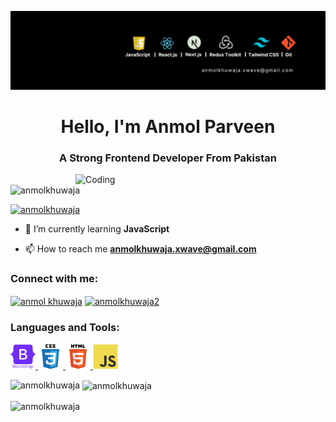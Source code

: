 ![Logo](https://github.com/Anmolkhuwaja/Anmolkhuwaja/blob/main/Add%20a%20heading%20(30).png)
<h1 align="center">Hello, I'm Anmol Parveen</h1>
<h3 align="center">A Strong Frontend Developer From Pakistan</h3>

<img align="right"  src="https://user-images.githubusercontent.com/89764162/216025420-8abe7bc6-0085-46a9-b5e8-27779e5f7a00.gif" alt="Coding" width="400">

<p align="left"> <img src="https://komarev.com/ghpvc/?username=anmolkhuwaja&label=Profile%20views&color=0e75b6&style=flat" alt="anmolkhuwaja" /> </p>

<p align="left"> <a href="https://github.com/ryo-ma/github-profile-trophy"><img src="https://github-profile-trophy.vercel.app/?username=anmolkhuwaja" alt="anmolkhuwaja" /></a> </p>

- 🌱 I’m currently learning **JavaScript**

- 📫 How to reach me **anmolkhuwaja.xwave@gmail.com**

<h3 align="left">Connect with me:</h3>
<p align="left">
<a href="https://linkedin.com/in/anmol khuwaja" target="blank"><img align="center" src="https://raw.githubusercontent.com/rahuldkjain/github-profile-readme-generator/master/src/images/icons/Social/linked-in-alt.svg" alt="anmol khuwaja" height="30" width="40" /></a>
<a href="https://instagram.com/anmolkhuwaja2" target="blank"><img align="center" src="https://raw.githubusercontent.com/rahuldkjain/github-profile-readme-generator/master/src/images/icons/Social/instagram.svg" alt="anmolkhuwaja2" height="30" width="40" /></a>
</p>

<h3 align="left">Languages and Tools:</h3>
<p align="left"> <a href="https://getbootstrap.com" target="_blank" rel="noreferrer"> <img src="https://raw.githubusercontent.com/devicons/devicon/master/icons/bootstrap/bootstrap-plain-wordmark.svg" alt="bootstrap" width="40" height="40"/> </a> <a href="https://www.w3schools.com/css/" target="_blank" rel="noreferrer"> <img src="https://raw.githubusercontent.com/devicons/devicon/master/icons/css3/css3-original-wordmark.svg" alt="css3" width="40" height="40"/> </a> <a href="https://www.w3.org/html/" target="_blank" rel="noreferrer"> <img src="https://raw.githubusercontent.com/devicons/devicon/master/icons/html5/html5-original-wordmark.svg" alt="html5" width="40" height="40"/> </a> <a href="https://developer.mozilla.org/en-US/docs/Web/JavaScript" target="_blank" rel="noreferrer"> <img src="https://raw.githubusercontent.com/devicons/devicon/master/icons/javascript/javascript-original.svg" alt="javascript" width="40" height="40"/> </a> </p>

<p><img align="left" src="https://github-readme-stats.vercel.app/api/top-langs?username=anmolkhuwaja&show_icons=true&locale=en&layout=compact" alt="anmolkhuwaja" /></p>

<p>&nbsp;<img align="center" src="https://github-readme-stats.vercel.app/api?username=anmolkhuwaja&show_icons=true&locale=en" alt="anmolkhuwaja" /></p>

<p><img align="center" src="https://github-readme-streak-stats.herokuapp.com/?user=anmolkhuwaja&" alt="anmolkhuwaja" /></p>
